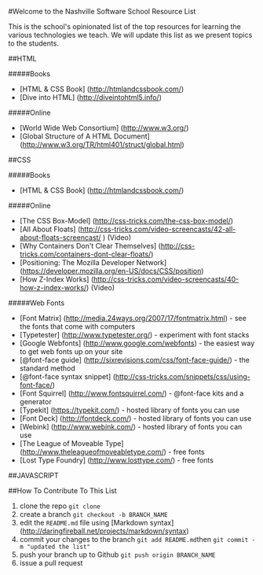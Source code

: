 #Welcome to the Nashville Software School Resource List

This is the school's opinionated list of the top resources for learning the various technologies we teach.  We will update this list as we present topics to the students.

##HTML

#####Books
* [HTML & CSS Book] (http://htmlandcssbook.com/)
* [Dive into HTML] (http://diveintohtml5.info/)

#####Online
* [World Wide Web Consortium] (http://www.w3.org/)
* [Global Structure of A HTML Document] (http://www.w3.org/TR/html401/struct/global.html)

##CSS

#####Books
* [HTML & CSS Book] (http://htmlandcssbook.com/)

#####Online
* [The CSS Box-Model] (http://css-tricks.com/the-css-box-model/)
* [All About Floats] (http://css-tricks.com/video-screencasts/42-all-about-floats-screencast/ ) (Video)
* [Why Containers Don't Clear Themselves] (http://css-tricks.com/containers-dont-clear-floats/)
* [Positioning: The Mozilla Developer Network] (https://developer.mozilla.org/en-US/docs/CSS/position)
* [How Z-Index Works] (http://css-tricks.com/video-screencasts/40-how-z-index-works/) (Video)

#####Web Fonts
* [Font Matrix] (http://media.24ways.org/2007/17/fontmatrix.html) - see the fonts that come with computers
* [Typetester] (http://www.typetester.org/) - experiment with font stacks
* [Google Webfonts] (http://www.google.com/webfonts) - the easiest way to get web fonts up on your site
* [@font-face guide] (http://sixrevisions.com/css/font-face-guide/) - the standard method
* [@font-face syntax snippet] (http://css-tricks.com/snippets/css/using-font-face/)
* [Font Squirrel] (http://www.fontsquirrel.com/) - @font-face kits and a generator
* [Typekit] (https://typekit.com/) - hosted library of fonts you can use
* [Font Deck] (http://fontdeck.com/) - hosted library of fonts you can use
* [Webink] (http://www.webink.com/) - hosted library of fonts you can use
* [The League of Moveable Type] (http://www.theleagueofmoveabletype.com/) - free fonts
* [Lost Type Foundry] (http://www.losttype.com/) - free fonts

##JAVASCRIPT

##How To Contribute To This List

1. clone the repo `git clone `
2. create a branch `git checkout -b BRANCH_NAME`
3. edit the `README.md` file using [Markdown syntax] (http://daringfireball.net/projects/markdown/syntax)
4. commit your changes to the branch `git add README.md`then `git commit -m "updated the list"`
5. push your branch up to Github `git push origin BRANCH_NAME`
6. issue a pull request

